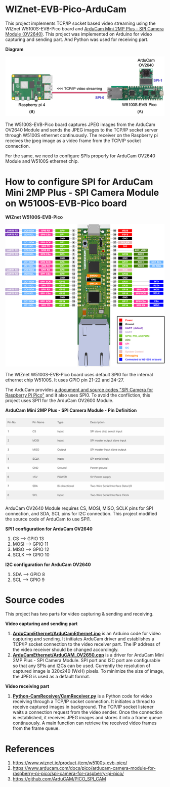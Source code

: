 # WIZnet-EVB-Pico-ArduCam

This project implements TCP/IP socket based video streaming using the WIZnet W5100S-EVB-Pico board and <a href="https://www.arducam.com/product/arducam-2mp-spi-camera-b0067-arduino/">ArduCam Mini 2MP Plus - SPI Camera Module (OV2640)</a>.
This project was implemented on Arduino for video capturing and sending part. And Python was used for receiving part.

**Diagram**

<img src="./images/Diagram.jpg" alt="Diagram">

The W5100S-EVB-Pico board captures JPEG images from the ArduCam OV2640 Module and sends the JPEG images to the TCP/IP socket server through W5100S ethernet continuously. The receiver on the Raspberry pi receives the jpeg image as a video frame from the TCP/IP socket connection.<p>
For the same, we need to configure SPIs properly for ArduCam OV2640 Module and W5100S ethernet chip.

# How to configure SPI for ArduCam Mini 2MP Plus - SPI Camera Module on W5100S-EVB-Pico board

**WIZnet W5100S-EVB-Pico**

<img src="./images/W5100S-EVB-Pico-Pinout.png" alt="W5100S-EVB-Pico">

The WIZnet W5100S-EVB-Pico board uses default SPI0 for the internal ethernet chip W5100S. It uses GPIO pin 21-22 and 24-27.<p>
The ArduCam provides <a href="https://www.arducam.com/docs/pico/arducam-camera-module-for-raspberry-pi-pico/spi-camera-for-raspberry-pi-pico/">a document and source codes "SPI Camera for Raspberry Pi Pico"</a> and it also uses SPI0. To avoid the confliction, this project uses SPI1 for the ArduCam OV2600 Module.


**ArduCam Mini 2MP Plus - SPI Camera Module - Pin Definition**

<img src="./images/AruduCam-Mini-2MP-Plus-SPI-Camera-Module-Pin.jpg" alt="AruduCam-Mini-2MP-Plus-SPI-Camera-Module">

ArduCam OV2640 Module requires CS, MOSI, MISO, SCLK pins for SPI connection, and SDA, SCL pins for I2C connection. This project modified the source code of ArduCam to use SPI1.

**SPI1 configuration for ArduCam OV2640**

1. CS --> GPIO 13
2. MOSI --> GPIO 11
3. MISO --> GPIO 12
4. SCLK --> GPIO 10

**I2C configuration for ArduCam OV2640**

1. SDA --> GPIO 8
2. SCL --> GPIO 9

# Source codes

This project has two parts for video capturing & sending and receiving.

**Video capturing and sending part**

1. **<a href="./ArduCamEthernet/ArduCamEthernet.ino">ArduCamEthernet/ArduCamEthernet.ino</a>** is an Arduino code for video capturing and sending. It initiates ArduCam driver and establishes a TCP/IP socket connection to the video receiver part. The IP address of the video receiver should be changed accordingly.
2. **<a href="./ArduCamEthernet/ArduCAM_OV2650.cpp">ArduCamEthernet/ArduCAM_OV2650.cpp</a>** is a driver for ArduCam Mini 2MP Plus - SPI Camera Module. SPI port and I2C port are configurable so that any SPIs and I2Cs can be used. Currently the resolution of captured image is 320x240 (WxH) pixels. To minimize the size of image, the JPEG is used as a default format.

**Video receiving part**

1. **<a href="./Python-CamReceiver/CamReceiver.py">Python-CamReceiver/CamReceiver.py</a>** is a Python code for video receiving through a TCP/IP socket connection. It initiates a thread to receive captured images in background. The TCP/IP socket listener waits a connection request from the video sender. Once the connection is established, it receives JPEG images and stores it into a frame queue continuously. A main function can retrieve the received video frames from the frame queue.

# References

1. https://www.wiznet.io/product-item/w5100s-evb-pico/
2. https://www.arducam.com/docs/pico/arducam-camera-module-for-raspberry-pi-pico/spi-camera-for-raspberry-pi-pico/
3. https://github.com/ArduCAM/PICO_SPI_CAM
